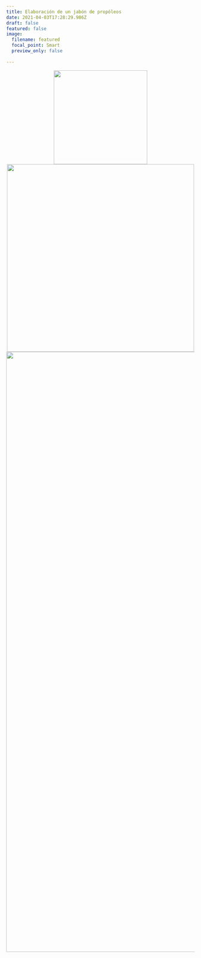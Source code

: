 ```yaml
---
title: Elaboración de un jabón de propóleos
date: 2021-04-03T17:28:29.986Z
draft: false
featured: false
image:
  filename: featured
  focal_point: Smart
  preview_only: false
  
---
```

<center>
<img src="https://drive.google.com/uc?export=view&id=19-9eDMJA_RD_y0ASZ5u-awAx9ngq6D1M" width="250">
</center>

<center>
<img src="https://drive.google.com/uc?export=view&id=1zdULfQwRXW5YOs0pcML-LvaGOPhoTIsp" width="500">
</center>

<center>
<img src="https://drive.google.com/uc?export=view&id=1fxpmGeImduTCTVX2vF5IXNBUHSwXd9nV" width="1600">
</center>
